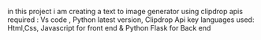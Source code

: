in this project i am creating a text to image generator using clipdrop apis 
required : Vs code , Python latest version, Clipdrop Api key
languages used: Html,Css, Javascript for front end & Python Flask for Back end 
